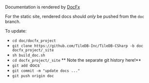 Documentation is rendered by [DocFx](https://dotnet.github.io/docfx/)

For the static site, rendered docs should *only* be pushed from the `doc` branch.

To update:

- `cd doc/docfx_project`
- `git clone https://github.com/TileDB-Inc/TileDB-CSharp -b doc docfx_project/_site`
- `sh build_doc.sh`
- `cd docfx_project/_site`
  ** Note the separate git history here!**
- `git add `docs`
- `git commit -m "update docs ..."`
- `git push origin doc`
